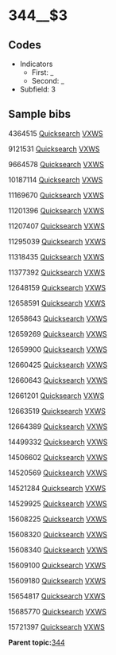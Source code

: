 # 344\_\_$3

## Codes

-   Indicators
    -   First: \_
    -   Second: \_
-   Subfield: 3

## Sample bibs

4364515 [Quicksearch](https://search.library.yale.edu/catalog/4364515) [VXWS](http://prodorbis.library.yale.edu:7014/vxws/GetHoldingsService?bibId=4364515)

9121531 [Quicksearch](https://search.library.yale.edu/catalog/9121531) [VXWS](http://prodorbis.library.yale.edu:7014/vxws/GetHoldingsService?bibId=9121531)

9664578 [Quicksearch](https://search.library.yale.edu/catalog/9664578) [VXWS](http://prodorbis.library.yale.edu:7014/vxws/GetHoldingsService?bibId=9664578)

10187114 [Quicksearch](https://search.library.yale.edu/catalog/10187114) [VXWS](http://prodorbis.library.yale.edu:7014/vxws/GetHoldingsService?bibId=10187114)

11169670 [Quicksearch](https://search.library.yale.edu/catalog/11169670) [VXWS](http://prodorbis.library.yale.edu:7014/vxws/GetHoldingsService?bibId=11169670)

11201396 [Quicksearch](https://search.library.yale.edu/catalog/11201396) [VXWS](http://prodorbis.library.yale.edu:7014/vxws/GetHoldingsService?bibId=11201396)

11207407 [Quicksearch](https://search.library.yale.edu/catalog/11207407) [VXWS](http://prodorbis.library.yale.edu:7014/vxws/GetHoldingsService?bibId=11207407)

11295039 [Quicksearch](https://search.library.yale.edu/catalog/11295039) [VXWS](http://prodorbis.library.yale.edu:7014/vxws/GetHoldingsService?bibId=11295039)

11318435 [Quicksearch](https://search.library.yale.edu/catalog/11318435) [VXWS](http://prodorbis.library.yale.edu:7014/vxws/GetHoldingsService?bibId=11318435)

11377392 [Quicksearch](https://search.library.yale.edu/catalog/11377392) [VXWS](http://prodorbis.library.yale.edu:7014/vxws/GetHoldingsService?bibId=11377392)

12648159 [Quicksearch](https://search.library.yale.edu/catalog/12648159) [VXWS](http://prodorbis.library.yale.edu:7014/vxws/GetHoldingsService?bibId=12648159)

12658591 [Quicksearch](https://search.library.yale.edu/catalog/12658591) [VXWS](http://prodorbis.library.yale.edu:7014/vxws/GetHoldingsService?bibId=12658591)

12658643 [Quicksearch](https://search.library.yale.edu/catalog/12658643) [VXWS](http://prodorbis.library.yale.edu:7014/vxws/GetHoldingsService?bibId=12658643)

12659269 [Quicksearch](https://search.library.yale.edu/catalog/12659269) [VXWS](http://prodorbis.library.yale.edu:7014/vxws/GetHoldingsService?bibId=12659269)

12659900 [Quicksearch](https://search.library.yale.edu/catalog/12659900) [VXWS](http://prodorbis.library.yale.edu:7014/vxws/GetHoldingsService?bibId=12659900)

12660425 [Quicksearch](https://search.library.yale.edu/catalog/12660425) [VXWS](http://prodorbis.library.yale.edu:7014/vxws/GetHoldingsService?bibId=12660425)

12660643 [Quicksearch](https://search.library.yale.edu/catalog/12660643) [VXWS](http://prodorbis.library.yale.edu:7014/vxws/GetHoldingsService?bibId=12660643)

12661201 [Quicksearch](https://search.library.yale.edu/catalog/12661201) [VXWS](http://prodorbis.library.yale.edu:7014/vxws/GetHoldingsService?bibId=12661201)

12663519 [Quicksearch](https://search.library.yale.edu/catalog/12663519) [VXWS](http://prodorbis.library.yale.edu:7014/vxws/GetHoldingsService?bibId=12663519)

12664389 [Quicksearch](https://search.library.yale.edu/catalog/12664389) [VXWS](http://prodorbis.library.yale.edu:7014/vxws/GetHoldingsService?bibId=12664389)

14499332 [Quicksearch](https://search.library.yale.edu/catalog/14499332) [VXWS](http://prodorbis.library.yale.edu:7014/vxws/GetHoldingsService?bibId=14499332)

14506602 [Quicksearch](https://search.library.yale.edu/catalog/14506602) [VXWS](http://prodorbis.library.yale.edu:7014/vxws/GetHoldingsService?bibId=14506602)

14520569 [Quicksearch](https://search.library.yale.edu/catalog/14520569) [VXWS](http://prodorbis.library.yale.edu:7014/vxws/GetHoldingsService?bibId=14520569)

14521284 [Quicksearch](https://search.library.yale.edu/catalog/14521284) [VXWS](http://prodorbis.library.yale.edu:7014/vxws/GetHoldingsService?bibId=14521284)

14529925 [Quicksearch](https://search.library.yale.edu/catalog/14529925) [VXWS](http://prodorbis.library.yale.edu:7014/vxws/GetHoldingsService?bibId=14529925)

15608225 [Quicksearch](https://search.library.yale.edu/catalog/15608225) [VXWS](http://prodorbis.library.yale.edu:7014/vxws/GetHoldingsService?bibId=15608225)

15608320 [Quicksearch](https://search.library.yale.edu/catalog/15608320) [VXWS](http://prodorbis.library.yale.edu:7014/vxws/GetHoldingsService?bibId=15608320)

15608340 [Quicksearch](https://search.library.yale.edu/catalog/15608340) [VXWS](http://prodorbis.library.yale.edu:7014/vxws/GetHoldingsService?bibId=15608340)

15609100 [Quicksearch](https://search.library.yale.edu/catalog/15609100) [VXWS](http://prodorbis.library.yale.edu:7014/vxws/GetHoldingsService?bibId=15609100)

15609180 [Quicksearch](https://search.library.yale.edu/catalog/15609180) [VXWS](http://prodorbis.library.yale.edu:7014/vxws/GetHoldingsService?bibId=15609180)

15654817 [Quicksearch](https://search.library.yale.edu/catalog/15654817) [VXWS](http://prodorbis.library.yale.edu:7014/vxws/GetHoldingsService?bibId=15654817)

15685770 [Quicksearch](https://search.library.yale.edu/catalog/15685770) [VXWS](http://prodorbis.library.yale.edu:7014/vxws/GetHoldingsService?bibId=15685770)

15721397 [Quicksearch](https://search.library.yale.edu/catalog/15721397) [VXWS](http://prodorbis.library.yale.edu:7014/vxws/GetHoldingsService?bibId=15721397)

**Parent topic:**[344](../../tags/344/344.md)


